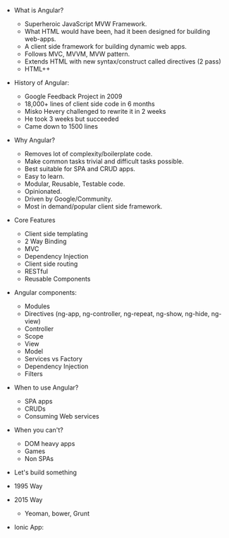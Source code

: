 - What is Angular?
	- Superheroic JavaScript MVW Framework.
	- What HTML would have been, had it been designed for building web-apps.
	- A client side framework for building dynamic web apps.
	- Follows MVC, MVVM, MVW pattern.
	- Extends HTML with new syntax/construct called directives (2 pass)
	- HTML++
	
- History of Angular:
	- Google Feedback Project in 2009
	- 18,000+ lines of client side code in 6 months
	- Misko Hevery challenged to rewrite it in 2 weeks
	- He took 3 weeks but succeeded
	- Came down to 1500 lines

- Why Angular?
	- Removes lot of complexity/boilerplate code.
	- Make common tasks trivial and difficult tasks possible.
	- Best suitable for SPA and CRUD apps.
	- Easy to learn.
	- Modular, Reusable, Testable code.
	- Opinionated.
	- Driven by Google/Community.
	- Most in demand/popular client side framework.
	
- Core Features
	- Client side templating
	- 2 Way Binding
	- MVC
	- Dependency Injection
	- Client side routing
	- RESTful
	- Reusable Components

- Angular components:
	- Modules
	- Directives (ng-app, ng-controller, ng-repeat, ng-show, ng-hide, ng-view)
	- Controller
	- Scope
	- View
	- Model
	- Services vs Factory
	- Dependency Injection
	- Filters
	
- When to use Angular?
	- SPA apps
	- CRUDs
	- Consuming Web services

- When you can't?
	- DOM heavy apps
	- Games
	- Non SPAs

- Let's build something
- 1995 Way
- 2015 Way
	- Yeoman, bower, Grunt


- Ionic App:


